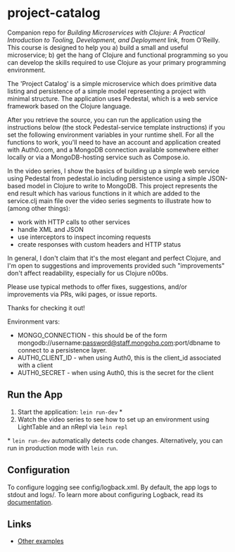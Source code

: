 # project-catalog

Companion repo for _Building Microservices with Clojure: A Practical Introduction to 
Tooling, Development, and Deployment_ link, from O'Reilly. This course is designed 
to help you a) build a small and useful microservice; b) get the hang of Clojure 
and functional programming so you can develop the skills required to use Clojure as your 
primary programming environment.

The 'Project Catalog' is a simple microservice which does primitive data listing 
and persistence of a simple model representing a project with minimal structure. 
The application uses Pedestal, which 
is a web service framework based on the Clojure language.

After you retrieve the source, you can run the application using the instructions below 
(the stock Pedestal-service template instructions) if you set the following environment variables
in your runtime shell. For all the functions to work, you'll need to have an account 
and application created with Auth0.com, and a MongoDB connection available
somewhere either locally or via a MongoDB-hosting service such as Compose.io.

In the video series, I show the basics of building up a simple web service using 
Pedestal from pedestal.io including persistence
using a simple JSON-based model in Clojure to write to MongoDB. 
This project represents the end result which has various functions in it which are added 
to the service.clj main file over the video series segments to illustrate how to (among 
other things): 

- work with HTTP calls to other services
- handle XML and JSON
- use interceptors to inspect incoming requests
- create responses with custom headers and HTTP status

In general, I don't claim that it's the most elegant and perfect Clojure, and 
I'm open to suggestions and improvements provided such "improvements" don't affect 
readability, especially for us Clojure n00bs.

Please use typical methods to offer fixes, suggestions, and/or improvements via PRs, wiki pages, or issue reports.


Thanks for checking it out!

Environment vars:

- MONGO_CONNECTION - this should be of the form mongodb://username:password@staff.mongohq.com:port/dbname to connect to a persistence layer.
- AUTH0_CLIENT_ID - when using Auth0, this is the client_id associated with a client
- AUTH0_SECRET - when using Auth0, this is the secret for the client


## Run the App

1. Start the application: `lein run-dev` \*
2. Watch the video series to see how to set up an environment using LightTable and an nRepl via `lein repl`

\* `lein run-dev` automatically detects code changes. Alternatively, you can run in production mode
with `lein run`.

## Configuration

To configure logging see config/logback.xml. By default, the app logs to stdout and logs/.
To learn more about configuring Logback, read its [documentation](http://logback.qos.ch/documentation.html).

## Links
* [Other examples](https://github.com/pedestal/samples)